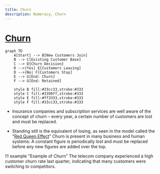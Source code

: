 ```yaml
---
title: Churn
description: Numeracy, Churn
---
```


# [Churn](https://en.wikipedia.org/wiki/Churn_rate)

```mermaid
graph TD
    A[Start] --> B[New Customers Join]
    B --> C[Existing Customer Base]
    C --> D{Churn Decision}
    D -->|Yes| E[Customers Leaving]
    D -->|No| F[Customers Stay]
    E --> G[End: Churn]
    F --> G[End: Retained]

    style B fill:#33cc33,stroke:#333
    style C fill:#3399ff,stroke:#333
    style E fill:#ff3333,stroke:#333
    style F fill:#33cc33,stroke:#333
```

- Insurance companies and subscription services are well aware of the concept of churn – every year, a certain number of customers are lost and must be replaced. 

- Standing still is the equivalent of losing, as seen in the model called the “[Red Queen Effect](https://en.wikipedia.org/wiki/Red_Queen_hypothesis)” Churn is present in many business and human systems: A constant figure is periodically lost and must be replaced before any new figures are added over the top.

!!! example "Example of Churn"
    The telecom company experienced a high customer churn rate last quarter, indicating that many customers were switching to competitors.